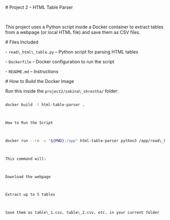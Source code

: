 \# Project 2 – HTML Table Parser

&nbsp;

This project uses a Python script inside a Docker container to extract tables from a webpage (or local HTML file) and save them as CSV files.



\# Files Included



\- `read\_html\_table.py` – Python script for parsing HTML tables

\- `Dockerfile` – Docker configuration to run the script

\- `README.md` – Instructions







\# How to Build the Docker Image



Run this inside the `project2/sakina\_shrestha/` folder:



```bash

docker build -t html-table-parser .



How to Run the Script



docker run --rm -v "${PWD}:/app" html-table-parser python3 /app/read\_html\_table.py "https://en.wikipedia.org/wiki/Comparison\_of\_programming\_languages" table



This command will:



Download the webpage



Extract up to 5 tables



Save them as table\_1.csv, table\_2.csv, etc. in your current folder



